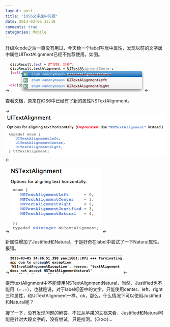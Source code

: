 ```yaml
---
layout: post
title: "iOS6文字居中问题"
date: 2013-03-05 12:18
comments: true
categories: Mobile
---
```


升级Xcode之后一直没有用过，今天给一个label写居中属性，发现以前的文字居中属性UITextAlignment已经不推荐使用。如图。

->![Alt text](/upload/ios6-text1.png)<-

查看文档，原来在iOS6中已经有了新的属性NSTextAlignment。

->![Alt text](/upload/ios6-text2.png)<-

->![Alt text](/upload/ios6-text3.png)<-

新属性增加了Justified和Natural，于是好奇在label中尝试了一下Natural属性。报错。

->![Alt text](/upload/ios6-text4.png)<-

提示textAlignment中不能使用NSTextAlignmentNatural，当然，Justified也不能用（= .=），也就是说，对于label标签中的文字，只能使用center、left、right三种属性，和UITextAlignment一样。ok，那么，什么情况下可以使用Justified和Natural呢？

搜了一下，没有发现问题的解答，不过从苹果的文档来看，Justified和Natural可能是针对大段文字的，没有尝试，只是推测。(⊙o⊙)…